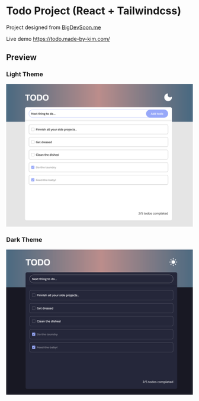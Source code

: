 # Todo Project (React + Tailwindcss)

Project designed from [BigDevSoon.me](https://bigdevsoon.me/)

Live demo https://todo.made-by-kim.com/

## Preview

### Light Theme

<img src="./previews/light-theme.png" alt="light theme" width="750"/>

### Dark Theme

<img src="./previews/dark-theme.png" alt="dark theme" width="750"/>
